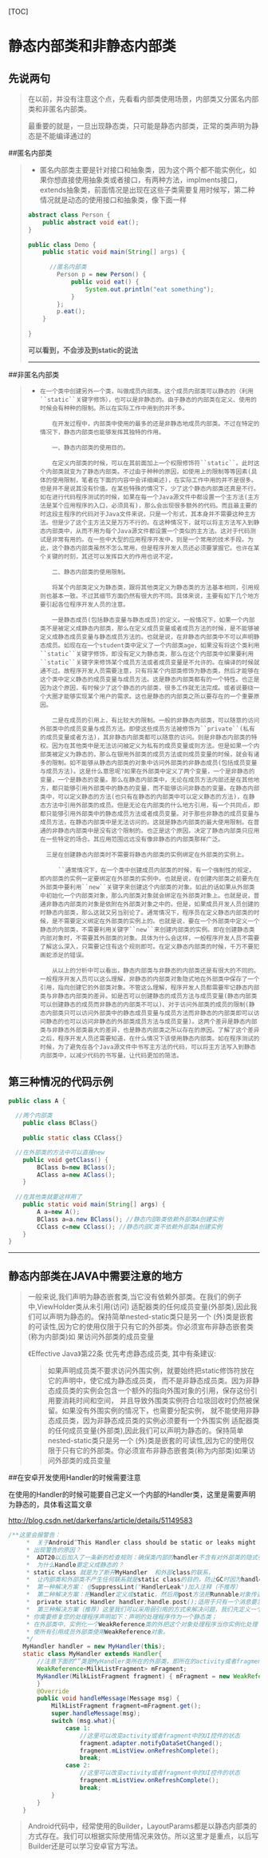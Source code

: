 [TOC]

# 静态内部类和非静态内部类

## 先说两句

> 在以前，并没有注意这个点，先看看内部类使用场景，内部类又分匿名内部类和非匿名内部类。
>
> 最重要的就是，一旦出现静态类，只可能是静态内部类，正常的类声明为静态是不能编译通过的

##匿名内部类

> + 匿名内部类主要是针对接口和抽象类，因为这个两个都不能实例化，如果你想直接使用抽象类或者接口，有两种方法，implments接口，extends抽象类，前面情况是出现在这些子类需要复用时候写，第二种情况就是动态的使用接口和抽象类，像下面一样
>
> ~~~java
> abstract class Person {
>     public abstract void eat();
> }
>  
> public class Demo {
>     public static void main(String[] args) {
>       
>       //匿名内部类
>         Person p = new Person() {
>             public void eat() {
>                 System.out.println("eat something");
>             }
>         };
>         p.eat();
>     }
>   
> }
> ~~~
>
> **可以看到，不会涉及到static的说法**
>
> ---

##非匿名内部类

> + `在一个类中创建另外一个类，叫做成员内部类。这个成员内部类可以静态的（利用``static``关键字修饰），也可以是非静态的。由于静态的内部类在定义、使用的时候会有种种的限制。所以在实际工作中用到的并不多。 `
>
>   `　　在开发过程中，内部类中使用的最多的还是非静态地成员内部类。不过在特定的情况下，静态内部类也能够发挥其独特的作用。 `
>
>
>   `　　一、静态内部类的使用目的。 `
>
>    
>
>   `　　在定义内部类的时候，可以在其前面加上一个权限修饰符``static``。此时这个内部类就变为了静态内部类。不过由于种种的原因，如使用上的限制等等因素(具体的使用限制，笔者在下面的内容中会详细阐述)，在实际工作中用的并不是很多。但是并不是说其没有价值。在某些特殊的情况下，少了这个静态内部类还真是不行。如在进行代码程序测试的时候，如果在每一个Java源文件中都设置一个主方法(主方法是某个应用程序的入口，必须具有)，那么会出现很多额外的代码。而且最主要的时这段主程序的代码对于Java文件来说，只是一个形式，其本身并不需要这种主方法。但是少了这个主方法又是万万不行的。在这种情况下，就可以将主方法写入到静态内部类中，从而不用为每个Java源文件都设置一个类似的主方法。这对于代码测试是非常有用的。在一些中大型的应用程序开发中，则是一个常用的技术手段。为此，这个静态内部类虽然不怎么常用，但是程序开发人员还必须要掌握它。也许在某个关键的时刻，其还可以发挥巨大的作用也说不定。 `
>
>    
>
>   `　　二、静态内部类的使用限制。 `
>
>    
>
>   `　　将某个内部类定义为静态类，跟将其他类定义为静态类的方法基本相同，引用规则也基本一致。不过其细节方面仍然有很大的不同。具体来说，主要有如下几个地方要引起各位程序开发人员的注意。 `
>
>    
>
>   `　　一是静态成员(包括静态变量与静态成员)的定义。一般情况下，如果一个内部类不是被定义成静态内部类，那么在定义成员变量或者成员方法的时候，是不能够被定义成静态成员变量与静态成员方法的。也就是说，在非静态内部类中不可以声明静态成员。如现在在一个student类中定义了一个内部类age，如果没有将这个类利用``static``关键字修饰，即没有定义为静态类，那么在这个内部类中如果要利用``static``关键字来修饰某个成员方法或者成员变量是不允许的。在编译的时候就通不过。故程序开发人员需要注意，只有将某个内部类修饰为静态类，然后才能够在这个类中定义静态的成员变量与成员方法。这是静态内部类都有的一个特性。也正是因为这个原因，有时候少了这个静态的内部类，很多工作就无法完成。或者说要绕一个大圈才能够实现某个用户的需求。这也是静态的内部类之所以要存在的一个重要原因。 `
>
>    
>
>   `　　二是在成员的引用上，有比较大的限制。一般的非静态内部类，可以随意的访问外部类中的成员变量与成员方法。即使这些成员方法被修饰为``private``(私有的成员变量或者方法)，其非静态内部类都可以随意的访问。则是非静态内部类的特权。因为在其他类中是无法访问被定义为私有的成员变量或则方法。但是如果一个内部类被定义为静态的，那么在银用外部类的成员方法或则成员变量的时候，就会有诸多的限制。如不能够从静态内部类的对象中访问外部类的非静态成员(包括成员变量与成员方法)。这是什么意思呢?如果在外部类中定义了两个变量，一个是非静态的变量，一个是静态的变量。那么在静态内部类中，无论在成员方法内部还是在其他地方，都只能够引用外部类中的静态的变量，而不能够访问非静态的变量。在静态内部类中，可以定义静态的方法(也只有在静态的内部类中可以定义静态的方法)，在静态方法中引用外部类的成员。但是无论在内部类的什么地方引用，有一个共同点，即都只能够引用外部类中的静态成员方法或者成员变量。对于那些非静态的成员变量与成员方法，在静态内部类中是无法访问的。这就是静态内部类的最大使用限制。在普通的非静态内部类中是没有这个限制的。也正是这个原因，决定了静态内部类只应用在一些特定的场合。其应用范围远远没有像非静态的内部类那样广泛。 `
>
>    
>
>   `　三是在创建静态内部类时不需要将静态内部类的实例绑定在外部类的实例上。 `
>
>    
>
>   `      ``通常情况下，在一个类中创建成员内部类的时候，有一个强制性的规定，即内部类的实例一定要绑定在外部类的实例中。也就是说，在创建内部类之前要先在外部类中要利用``new``关键字来创建这个内部类的对象。如此的话如果从外部类中初始化一个内部类对象，那么内部类对象就会绑定在外部类对象上。也就是说，普通非静态内部类的对象是依附在外部类对象之中的。但是，如果成员开发人员创建的时静态内部类，那么这就又另当别论了。通常情况下，程序员在定义静态内部类的时候，是不需要定义绑定在外部类的实例上的。也就是说，要在一个外部类中定义一个静态的内部类，不需要利用关键字``new``来创建内部类的实例。即在创建静态类内部对象时，不需要其外部类的对象。具体为什么会这样，一般程序开发人员不需要了解这么深入，只需要记住有这个规则即可。在定义静态内部类的时候，千万不要犯画蛇添足的错误。 `
>
>    
>
>   `　　从以上的分析中可以看出，静态内部类与非静态的内部类还是有很大的不同的。一般程序开发人员可以这么理解，非静态的内部类对象隐式地在外部类中保存了一个引用，指向创建它的外部类对象。不管这么理解，程序开发人员都需要牢记静态内部类与非静态内部类的差异。如是否可以创建静态的成员方法与成员变量(静态内部类可以创建静态的成员而非静态的内部类不可以)、对于访问外部类的成员的限制(静态内部类只可以访问外部类中的静态成员变量与成员方法而非静态的内部类即可以访问静态的也可以访问非静态的外部类成员方法与成员变量)。这两个差异是静态内部类与非静态外部类最大的差异，也是静态内部类之所以存在的原因。了解了这个差异之后，程序开发人员还需要知道，在什么情况下该使用静态内部类。如在程序测试的时候，为了避免在各个Java源文件中书写主方法的代码，可以将主方法写入到静态内部类中，以减少代码的书写量，让代码更加的简洁。 `

## 第三种情况的代码示例

~~~java
public class A {
  
  //两个内部类
  	public class BClass{}
	
	public static class CClass{}

  //在外部类的方法中可以直接new
	public void getClass() {
		BClass b=new BClass();
		AClass a=new AClass();
	}
	
  //在其他类就要这样用了
	public static void main(String[] args) {
		A a=new A();
      	BClass a=a.new BClass(); //静态内部B类依赖外部类A创建实例
		CClass c=new CClass(); //静态内部C类不依赖外部类A创建实例
	}
}

~~~

---

## 静态内部类在JAVA中需要注意的地方

> 一般来说,我们声明为静态嵌套类,当它没有依赖外部类。在我们的例子中,ViewHolder类从未引用(访问) 适配器类的任何成员变量(外部类),因此我们可以声明为静态的。保持简单nested-static类只是另一个 (外)类是嵌套的可读性,因为它的使用仅限于只有它的外部类。你必须宣布非静态嵌套类(称为内部类)如 果访问外部类的成员变量
>
> 《Effective Java》第22条 优先考虑静态成员类, 其中有条建议:
>
> > 如果声明成员类不要求访问外围实例，就要始终把static修饰符放在它的声明中，使它成为静态成员类， 而不是非静态成员类。因为非静态成员类的实例会包含一个额外的指向外围对象的引用，保存这份引用要消耗时间和空间， 并且导致外围类实例符合垃圾回收时仍然被保留。如果没有外围实例的情况下，也需要分配实例， 就不能使用非静态成员类，因为非静态成员类的实例必须要有一个外围实例 适配器类的任何成员变量(外部类),因此我们可以声明为静态的。保持简单nested-static类只是另一个 (外)类是嵌套的可读性,因为它的使用仅限于只有它的外部类。你必须宣布非静态嵌套类(称为内部类)如果访问外部类的成员变量
>

##在安卓开发使用Handler的时候需要注意

在使用的Handler的时候可能要自己定义一个内部的Handler类，这里是需要声明为静态的，具体看这篇文章

http://blog.csdn.net/darkerfans/article/details/51149583

~~~java
/**这里会报警告：
     *  关于Android“This Handler class should be static or leaks might occur”警告的处理方法
     * 出现警告的原因？
     *  ADT20以后加入了一条新的检查规则：确保类内部的handler不含有对外部类的隐式引用
     *  为什么Handle要定义成静态的？
     * static class 就是为了断开MyHandler  和外部class的联系，
     *  让内部类和外部类不产生任何联系就是static class的目的，防止GC时因为handle有引用导致，    activity不能被回收，循环泄漏
     *  第一种解决方案： @SuppressLint("HandlerLeak")加入注释（不推荐）
     *  第二种解决方案：把Handler定义成static，然后用post方法把Runnable对象传送到主线程
     *  private static Handler handler;handle.post();适用于只有一个消息要发送的情形，如果有多个消息要发送可以采用第三种方法
     *  第三种解决方案（推荐）这里我们可以采用弱引用的方式来解决问题，我们先定义一个static的内部类MyHandler，然后让它持有Activity的弱引用，这样问题就得到了解决
     * 你需要修复您的处理程序声明如下：声明的处理程序作为一个静态类；
     * 在外部类中，实例化一个WeakReference类的外把这个对象处理程序当你实例化处理；
     * 使所有引用成员外部类使用WeakReference对象。
     */
    MyHandler handler = new MyHandler(this);
    static class MyHandler extends Handler{
        //注意下面的“”类是MyHandler类所在的外部类，即所在的activity或者fragment
        WeakReference<MilkListFragment> mFragment;
        MyHandler(MilkListFragment fragment) { mFragment = new WeakReference<MilkListFragment>(fragment);
        }
        @Override
        public void handleMessage(Message msg) {
            MilkListFragment fragment=mFragment.get();
            super.handleMessage(msg);
            switch (msg.what){
                case 1:
                    //这里可以改变activity或者fragment中的UI控件的状态
                    fragment.adapter.notifyDataSetChanged();
                    fragment.mListView.onRefreshComplete();
                    break;
                case 2:
                    //这里可以改变activity或者fragment中的UI控件的状态
                    fragment.mListView.onRefreshComplete();
                    break;
            }
        }
    }
~~~



> Android代码中，经常使用的Builder，LayoutParams都是以静态内部类的方式存在。我们可以根据实际使用情况来效仿。所以这里才是重点，以后写Builder还是可以学习安卓官方写法。
>
> 

